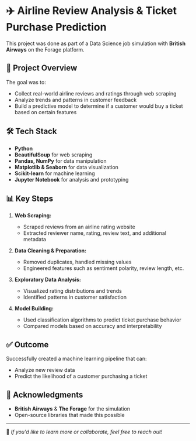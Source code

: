 
# ✈️ Airline Review Analysis & Ticket Purchase Prediction

This project was done as part of a Data Science job simulation with **British Airways** on the Forage platform.

## 📌 Project Overview

The goal was to:
- Collect real-world airline reviews and ratings through web scraping
- Analyze trends and patterns in customer feedback
- Build a predictive model to determine if a customer would buy a ticket based on certain features

## 🛠️ Tech Stack

- **Python**
- **BeautifulSoup** for web scraping
- **Pandas, NumPy** for data manipulation
- **Matplotlib & Seaborn** for data visualization
- **Scikit-learn** for machine learning
- **Jupyter Notebook** for analysis and prototyping

## 📊 Key Steps

1. **Web Scraping:**
   - Scraped reviews from an airline rating website
   - Extracted reviewer name, rating, review text, and additional metadata

2. **Data Cleaning & Preparation:**
   - Removed duplicates, handled missing values
   - Engineered features such as sentiment polarity, review length, etc.

3. **Exploratory Data Analysis:**
   - Visualized rating distributions and trends
   - Identified patterns in customer satisfaction

4. **Model Building:**
   - Used classification algorithms to predict ticket purchase behavior
   - Compared models based on accuracy and interpretability

## ✅ Outcome

Successfully created a machine learning pipeline that can:
- Analyze new review data
- Predict the likelihood of a customer purchasing a ticket


## 🙌 Acknowledgments

- **British Airways** & **The Forage** for the simulation
- Open-source libraries that made this possible

---

🔗 *If you'd like to learn more or collaborate, feel free to reach out!*
